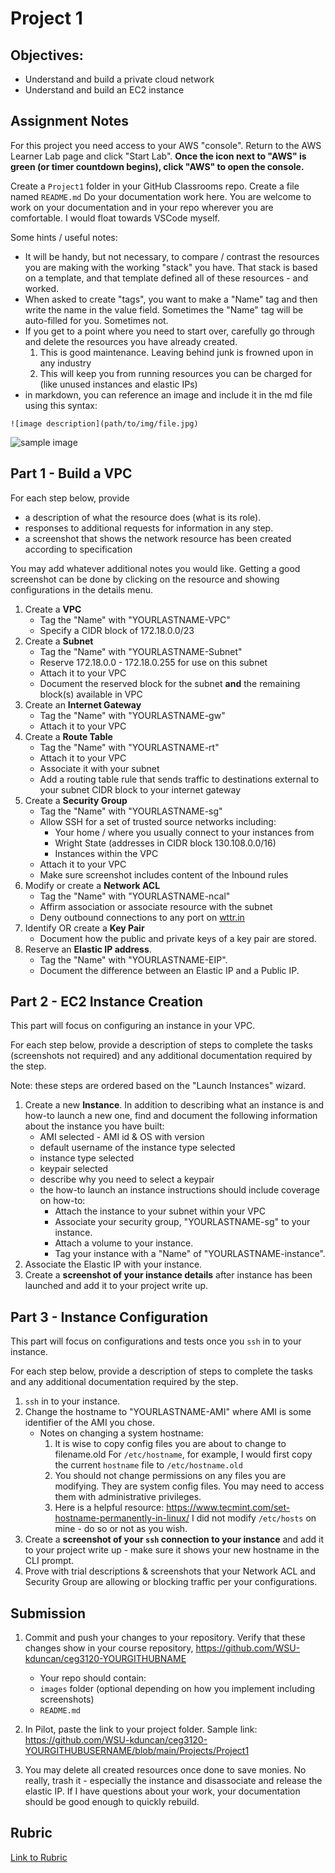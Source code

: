 # Project 1

## Objectives:

- Understand and build a private cloud network
- Understand and build an EC2 instance

## Assignment Notes

For this project you need access to your AWS "console". Return to the AWS Learner Lab page and click "Start Lab".  **Once the icon next to "AWS" is green (or timer countdown begins), click "AWS" to open the console.**

Create a `Project1` folder in your GitHub Classrooms repo.  Create a file named `README.md` Do your documentation work here. You are welcome to work on your documentation and in your repo wherever you are comfortable. I would float towards VSCode myself.

Some hints / useful notes:
- It will be handy, but not necessary, to compare / contrast the resources you are making with the working "stack" you have. That stack is based on a template, and that template defined all of these resources - and worked.
- When asked to create "tags", you want to make a "Name" tag and then write the name in the value field. Sometimes the "Name" tag will be auto-filled for you. Sometimes not.
- If you get to a point where you need to start over, carefully go through and delete the resources you have already created.
  1. This is good maintenance. Leaving behind junk is frowned upon in any industry
  2. This will keep you from running resources you can be charged for (like unused instances and elastic IPs)
- in markdown, you can reference an image and include it in the md file using this syntax:
```
![image description](path/to/img/file.jpg)
```
![sample image](sample.png)

## Part 1 - Build a VPC

For each step below, provide 
   - a description of what the resource does (what is its role).
   - responses to additional requests for information in any step.
   - a screenshot that shows the network resource has been created according to specification  
   
You may add whatever additional notes you would like. Getting a good screenshot can be done by clicking on the resource and showing configurations in the details menu.

1. Create a **VPC**
   - Tag the "Name" with "YOURLASTNAME-VPC"
   - Specify a CIDR block of 172.18.0.0/23
2. Create a **Subnet**
   - Tag the "Name" with "YOURLASTNAME-Subnet"
   - Reserve 172.18.0.0 - 172.18.0.255 for use on this subnet
   - Attach it to your VPC
   - Document the reserved block for the subnet **and** the remaining block(s) available in VPC
3. Create an **Internet Gateway**
   - Tag the "Name" with "YOURLASTNAME-gw"
   - Attach it to your VPC
4. Create a **Route Table**
   - Tag the "Name" with "YOURLASTNAME-rt"
   - Attach it to your VPC
   - Associate it with your subnet
   - Add a routing table rule that sends traffic to destinations external to your subnet CIDR block to your internet gateway
5. Create a **Security Group**
   - Tag the "Name" with "YOURLASTNAME-sg"
   - Allow SSH for a set of trusted source networks including:
     - Your home / where you usually connect to your instances from
     - Wright State (addresses in CIDR block 130.108.0.0/16)
     - Instances within the VPC
   - Attach it to your VPC
   - Make sure screenshot includes content of the Inbound rules
6. Modify or create a **Network ACL**
   - Tag the "Name" with "YOURLASTNAME-ncal"
   - Affirm association or associate resource with the subnet
   - Deny outbound connections to any port on [wttr.in](https://wttr.in/)
7. Identify OR create a **Key Pair**
   - Document how the public and private keys of a key pair are stored.
8. Reserve an **Elastic IP address**. 
   - Tag the "Name" with "YOURLASTNAME-EIP". 
   - Document the difference between an Elastic IP and a Public IP.

## Part 2 - EC2 Instance Creation

This part will focus on configuring an instance in your VPC.

For each step below, provide a description of steps to complete the tasks (screenshots not required) and any additional documentation required by the step.

Note: these steps are ordered based on the "Launch Instances" wizard.

1. Create a new **Instance**. In addition to describing what an instance is and how-to launch a new one, find and document the following information about the instance you have built:
   - AMI selected - AMI id & OS with version
   - default username of the instance type selected
   - instance type selected 
   - keypair selected
   - describe why you need to select a keypair
   - the how-to launch an instance instructions should include coverage on how-to:
      - Attach the instance to your subnet within your VPC
      - Associate your security group, "YOURLASTNAME-sg" to your instance.
      - Attach a volume to your instance. 
      - Tag your instance with a "Name" of "YOURLASTNAME-instance". 
2. Associate the Elastic IP with your instance.
3. Create a **screenshot of your instance details** after instance has been launched and add it to your project write up. 

## Part 3 - Instance Configuration

This part will focus on configurations and tests once you `ssh` in to your instance.

For each step below, provide a description of steps to complete the tasks and any additional documentation required by the step.

1. `ssh` in to your instance. 
2. Change the hostname to "YOURLASTNAME-AMI" where AMI is some identifier of the AMI you chose. 
   - Notes on changing a system hostname: 
      1. It is wise to copy config files you are about to change to filename.old For `/etc/hostname`, for example, I would first copy the current `hostname` file to `/etc/hostname.old`
      2. You should not change permissions on any files you are modifying. They are system config files. You may need to access them with administrative privileges.
      3. Here is a helpful resource: https://www.tecmint.com/set-hostname-permanently-in-linux/ I did not modify `/etc/hosts` on mine - do so or not as you wish.
3. Create a **screenshot of your `ssh` connection to your instance** and add it to your project write up - make sure it shows your new hostname in the CLI prompt.
4. Prove with trial descriptions & screenshots that your Network ACL and Security Group are allowing or blocking traffic per your configurations.

## Submission

1. Commit and push your changes to your repository. Verify that these changes show in your course repository, https://github.com/WSU-kduncan/ceg3120-YOURGITHUBNAME

   - Your repo should contain:
   - `images` folder (optional depending on how you implement including screenshots)
   - `README.md`

2. In Pilot, paste the link to your project folder. Sample link: https://github.com/WSU-kduncan/ceg3120-YOURGITHUBUSERNAME/blob/main/Projects/Project1

3. You may delete all created resources once done to save monies. No really, trash it - especially the instance and disassociate and release the elastic IP.  If I have questions about your work, your documentation should be good enough to quickly rebuild.

## Rubric

[Link to Rubric](Rubric.md)